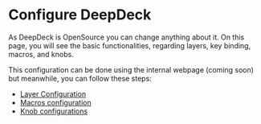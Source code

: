 # Configure DeepDeck

As DeepDeck is OpenSource you can change anything about it. On this page, you will see the basic functionalities, regarding layers, key binding, macros, and knobs.

This configuration can be done using the internal webpage (coming soon) but meanwhile, you can follow these steps:

- [Layer Configuration](../layer-configuration)
- [Macros configuration](../macro-configuration)
- [Knob configurations](../knob-configuration)